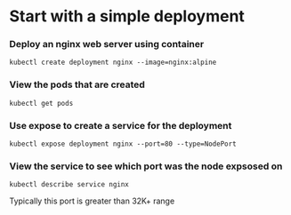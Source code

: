 # Start with a simple deployment

### Deploy an nginx web server using container
```
kubectl create deployment nginx --image=nginx:alpine
```
### View the pods that are created
```
kubectl get pods
```
### Use expose to create a service for the deployment
```
kubectl expose deployment nginx --port=80 --type=NodePort
```
### View the service to see which port was the node expsosed on 
```
kubectl describe service nginx
```
Typically this port is greater than 32K+ range